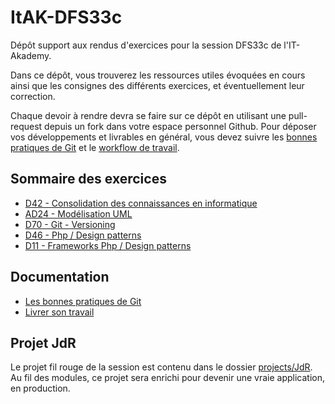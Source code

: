 # ItAK-DFS33c

Dépôt support aux rendus d'exercices pour la session DFS33c de l'IT-Akademy.

Dans ce dépôt, vous trouverez les ressources utiles évoquées en cours ainsi que les consignes des différents exercices, et éventuellement leur correction.

Chaque devoir à rendre devra se faire sur ce dépôt en utilisant une pull-request depuis un fork dans votre espace personnel Github.
Pour déposer vos développements et livrables en général, vous devez suivre les [bonnes pratiques de Git](docs/git.md) et le [workflow de travail](docs/workflow.md).

## Sommaire des exercices

  - [D42 - Consolidation des connaissances en informatique](D42_Consolidation_info/README.md)
  - [AD24 - Modélisation UML](AD24_Modelisation_POO/README.md)
  - [D70 - Git - Versioning](D70_Git/README.md)
  - [D46 - Php / Design patterns](D46_Design_Pattern_Php/README.md)
  - [D11 - Frameworks Php / Design patterns](D11_Framework_Design_Pattern/README.md)

## Documentation

  - [Les bonnes pratiques de Git](docs/git.md)
  - [Livrer son travail](docs/workflow.md)

## Projet JdR

Le projet fil rouge de la session est contenu dans le dossier [projects/JdR](projects/JdR).
Au fil des modules, ce projet sera enrichi pour devenir une vraie application, en production.
